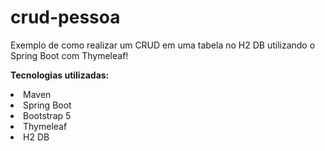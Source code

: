 # crud-pessoa
 Exemplo de como realizar um CRUD em uma tabela no H2 DB utilizando o Spring Boot com Thymeleaf!

<b>Tecnologias utilizadas:</b>
<li>Maven</li>
<li>Spring Boot</li>
<li>Bootstrap 5</li>
<li>Thymeleaf</li>
<li>H2 DB</li>
